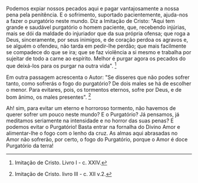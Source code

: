 
Podemos expiar nossos pecados aqui e pagar vantajosamente a nossa pena pela penitência. E o sofrimento, suportado pacientemente, ajuda-nos a fazer o purgatório neste mundo. Diz a Imitação de Cristo: "Aqui tem grande e saudável purgatório o homem paciente, que, recebendo injúrias, mais se dói da maldade do injuriador que da sua própria ofensa; que roga a Deus, sinceramente, por seus inimigos, e de coração perdoa os agravos e, se alguém o ofendeu, não tarda em pedir-lhe perdão; que mais facilmente se compadece do que se ira; que se faz violência a si mesmo e trabalha por sujeitar de todo a carne ao espírito. Melhor é purgar agora os pecados do que deixá-los para os purgar na outra vida". [^1]

Em outra passagem acrescenta o Autor: "Se disseres que não podes sofrer tanto, como sofrerás o fogo do purgatório? De dois males se há de escolher o menor. Para evitares, pois, os tormentos eternos, sofre por Deus, e de bom ânimo, os males presentes". [^2]

Ah! sim, para evitar um eterno e horroroso tormento, não havemos de querer sofrer um pouco neste mundo? E o Purgatório? Já pensamos, já meditamos seriamente na intensidade e no horror das suas penas? E podemos evitar o Purgatório! Basta entrar na fornalha do Divino Amor e alimentar-lhe o fogo com o lenho da cruz. As almas aqui abrasadas no Amor não sofrerão, por certo, o fogo do Purgatório, porque o Amor é doce Purgatório da terra!



[^1]: Imitação de Cristo. Livro I - c. XXIV.
[^2]: Imitação de Cristo. livro III - c. XII v.2.